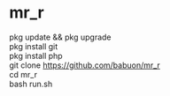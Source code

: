 # mr_r

pkg update && pkg upgrade </br>
pkg install git </br>
pkg install php </br>
git clone https://github.com/babuon/mr_r </br>
cd mr_r </br>
bash run.sh
